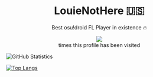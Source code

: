 <h1 align="center">LouieNotHere 🇺🇸</h1>
<p align="center">Best osu!droid FL Player in existence 🔥</p>

<p align="center">
  <img src="https://profile-counter.glitch.me/LouieNotHere/count.svg">
  <br>
  times this profile has been visited
</p>

![GitHub Statistics](https://github-readme-stats.vercel.app/api?username=LouieNotHere\&show=reviews,discussions_started,discussions_answered&theme=aura_dark&show_icons=true&include_all_commits=true)

[![Top Langs](https://github-readme-stats.vercel.app/api/top-langs/?username=LouieNotHere&theme=aura_dark&layout=donut&langs_count=10)](https://github.com/anuraghazra/github-readme-stats)
